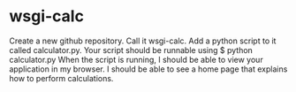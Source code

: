 # wsgi-calc
Create a new github repository. Call it wsgi-calc.
Add a python script to it called calculator.py.
Your script should be runnable using $ python calculator.py
When the script is running, I should be able to view your application in my browser.
I should be able to see a home page that explains how to perform calculations.
